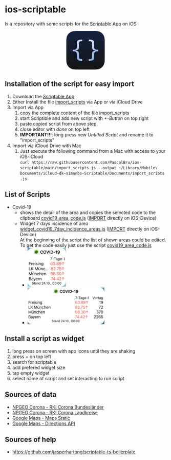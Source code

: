 # ios-scriptable

Is a repository with some scripts for the [Scriptable App](https://scriptable.app/) on iOS

<p align="center">
    <a href="https://scriptable.app/">
        <img width=120" src="images/scriptable.png">
    </a>
</p>

## Installation of the script for easy import

1. Download the [Scriptable App](https://apps.apple.com/us/app/scriptable/id1405459188?uo=4)
2. Either Install the file [import_scripts](https://github.com/PascalBru/ios-scriptable/blob/main/import_scripts.js) via App or via iCloud Drive
3. Import via App
    1. copy the complete content of the file [import_scripts](https://github.com/PascalBru/ios-scriptable/raw/main/import_scripts.js)
    2. start Scriptible and add new script with *+-Button* on top right
    3. paste copied script from above step
    4. close editor with *done* on top left
    5. **IMPORTANT!!!**: long press new *Untitled Script* and rename it to "import_scripts"
4. Import via iCloud Drive with Mac
    1. Just execute the following command from a Mac with access to your iOS-iCloud  
    `
curl https://raw.githubusercontent.com/PascalBru/ios-scriptable/main/import_scripts.js --output ~/Library/Mobile\ Documents/iCloud~dk~simonbs~Scriptable/Documents/import_scripts.js
`

## List of Scripts

* Covid-19
  * shows the detail of the area and copies the selected code to the clipboard [covid19_area_code.js](covid19_area_code.js) ([IMPORT](https://open.scriptable.app/run?scriptName=import_scripts&name=COVID-19AreaCode&contentPath=https%3A%2F%2Fraw.githubusercontent.com%2FPascalBru%2Fios-scriptable%2Fmain%2Fcovid19_area_code.js) directly on iOS-Device)
  * Widget 7 days incidence of area [widget_covid19_7day_incidence_areas.js](widget_covid19_7day_incidence_areas.js) ([IMPORT](https://open.scriptable.app/run?scriptName=import_scripts&name=COVID-19&contentPath=https%3A%2F%2Fraw.githubusercontent.com%2FPascalBru%2Fios-scriptable%2Fmain%2Fwidget_covid19_7day_incidence_areas.js) directly on iOS-Device)  
  At the beginning of the script the list of shown areas could be edited. To get the code easily just use the script [covid19_area_code.js](https://open.scriptable.app/run?scriptName=import_scripts&name=COVID-19AreaCode&contentPath=https%3A%2F%2Fraw.githubusercontent.com%2FPascalBru%2Fios-scriptable%2Fmain%2Fcovid19_area_code.js)  
    * <img src="images/widget_covid19_7day_incidence_areas-small.png" width="120"/>
    * <img src="images/widget_covid19_7day_incidence_areas-medium.png" width="240"/>  

## Install a script as widget

1. long press on screen with app icons until they are shaking
2. press *+* on top left
3. search for scriptable
4. add prefered widget size
5. tap empty widget
6. select name of script and set interacting to run script

## Sources of data

* [NPGEO Corona - RKI Corona Bundesländer](https://npgeo-corona-npgeo-de.hub.arcgis.com/datasets/ef4b445a53c1406892257fe63129a8ea_0/geoservice)
* [NPGEO Corona - RKI Corona Landkreise](https://npgeo-corona-npgeo-de.hub.arcgis.com/datasets/917fc37a709542548cc3be077a786c17_0/geoservice)
* [Google Maps - Maps Static](https://developers.google.com/maps/documentation/maps-static/)
* [Google Maps - Directions API](https://developers.google.com/maps/documentation/directions/)

## Sources of help

* https://github.com/jasperhartong/scriptable-ts-boilerplate
